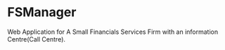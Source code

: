 # FSManager
Web Application for A Small Financials Services Firm with an information Centre(Call Centre).
